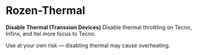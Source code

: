 # Rozen-Thermal
**Disable Thermal (Transsion Devices)**
Disable thermal throttling on Tecno, Infinx, and Itel more focus to Tecno.

Use at your own risk — disabling thermal may cause overheating.
